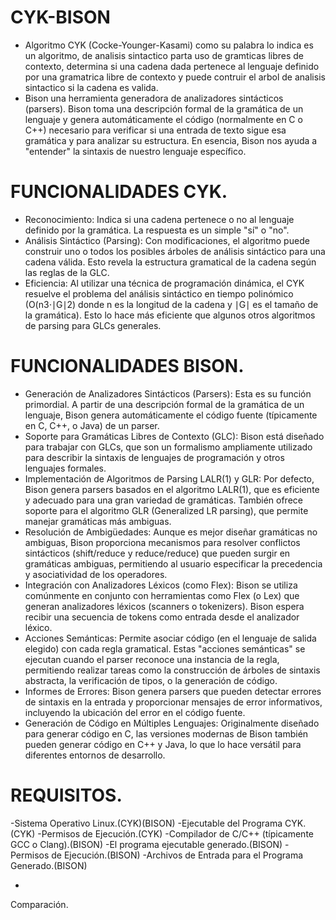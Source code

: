 # CYK-BISON
- Algoritmo CYK (Cocke-Younger-Kasami) como su palabra lo indica es un algoritmo, de analisis sintactico parta uso de gramticas libres de contexto, determina si una cadena dada pertenece al lenguaje definido por una gramatrica libre de contexto y puede contruir el arbol de analisis sintactico si la cadena es valida.
-  Bison una herramienta generadora de analizadores sintácticos (parsers). Bison toma una descripción formal de la gramática de un lenguaje y genera automáticamente el código (normalmente en C o C++) necesario para verificar si una entrada de texto sigue esa gramática y para analizar su estructura. En esencia, Bison nos ayuda a "entender" la sintaxis de nuestro lenguaje específico.
  
# FUNCIONALIDADES CYK.
- Reconocimiento: Indica si una cadena pertenece o no al lenguaje definido por la gramática. La respuesta es un simple "sí" o "no".
- Análisis Sintáctico (Parsing): Con modificaciones, el algoritmo puede construir uno o todos los posibles árboles de análisis sintáctico para una cadena válida. Esto revela la estructura gramatical de la cadena según las reglas de la GLC.
- Eficiencia: Al utilizar una técnica de programación dinámica, el CYK resuelve el problema del análisis sintáctico en tiempo polinómico (O(n3⋅∣G∣2) donde n es la longitud de la cadena y ∣G∣ es el tamaño de la gramática). Esto lo hace más eficiente que algunos otros algoritmos de parsing para GLCs generales.

# FUNCIONALIDADES BISON.
- Generación de Analizadores Sintácticos (Parsers): Esta es su función primordial. A partir de una descripción formal de la gramática de un lenguaje, Bison genera automáticamente el código fuente (típicamente en C, C++, o Java) de un parser.
- Soporte para Gramáticas Libres de Contexto (GLC): Bison está diseñado para trabajar con GLCs, que son un formalismo ampliamente utilizado para describir la sintaxis de lenguajes de programación y otros lenguajes formales.
- Implementación de Algoritmos de Parsing LALR(1) y GLR: Por defecto, Bison genera parsers basados en el algoritmo LALR(1), que es eficiente y adecuado para una gran variedad de gramáticas. También ofrece soporte para el algoritmo GLR (Generalized LR parsing), que permite manejar gramáticas más ambiguas.
- Resolución de Ambigüedades: Aunque es mejor diseñar gramáticas no ambiguas, Bison proporciona mecanismos para resolver conflictos sintácticos (shift/reduce y reduce/reduce) que pueden surgir en gramáticas ambiguas, permitiendo al usuario especificar la precedencia y asociatividad de los operadores.
- Integración con Analizadores Léxicos (como Flex): Bison se utiliza comúnmente en conjunto con herramientas como Flex (o Lex) que generan analizadores léxicos (scanners o tokenizers). Bison espera recibir una secuencia de tokens como entrada desde el analizador léxico.
- Acciones Semánticas: Permite asociar código (en el lenguaje de salida elegido) con cada regla gramatical. Estas "acciones semánticas" se ejecutan cuando el parser reconoce una instancia de la regla, permitiendo realizar tareas como la construcción de árboles de sintaxis abstracta, la verificación de tipos, o la generación de código.
- Informes de Errores: Bison genera parsers que pueden detectar errores de sintaxis en la entrada y proporcionar mensajes de error informativos, incluyendo la ubicación del error en el código fuente.
- Generación de Código en Múltiples Lenguajes: Originalmente diseñado para generar código en C, las versiones modernas de Bison también pueden generar código en C++ y Java, lo que lo hace versátil para diferentes entornos de desarrollo.

# REQUISITOS.
-Sistema Operativo Linux.(CYK)(BISON)
-Ejecutable del Programa CYK.(CYK)
-Permisos de Ejecución.(CYK)
-Compilador de C/C++ (típicamente GCC o Clang).(BISON)
-El programa ejecutable generado.(BISON)
-Permisos de Ejecución.(BISON)
-Archivos de Entrada para el Programa Generado.(BISON)





- 
Comparación.
